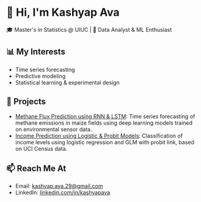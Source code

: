 # 👋 Hi, I'm Kashyap Ava
🎓 Master's in Statistics @ UIUC | 🎯 Data Analyst & ML Enthusiast

## 📊 My Interests
- Time series forecasting
- Predictive modeling
- Statistical learning & experimental design

## 📁 Projects
- [Methane Flux Prediction using RNN & LSTM](https://github.com/kashyapava/methane-prediction): Time series forecasting of methane emissions in maize fields using deep learning models trained on environmental sensor data.
- [Income Prediction using Logistic & Probit Models](https://github.com/kashyapava/income-prediction): Classification of income levels using logistic regression and GLM with probit link, based on UCI Census data.

## 📫 Reach Me At
- Email: kashyap.ava.29@gmail.com
- LinkedIn: [linkedin.com/in/kashyapava](https://www.linkedin.com/in/kashyap-avs/)

